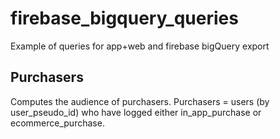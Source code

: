 # firebase_bigquery_queries
Example of queries for app+web and firebase bigQuery export


## Purchasers

Computes the audience of purchasers.
Purchasers = users (by user_pseudo_id) who have logged either in_app_purchase or ecommerce_purchase.

